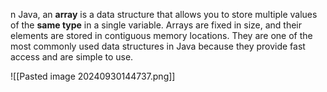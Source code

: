 n Java, an **array** is a data structure that allows you to store multiple values of the **same type** in a single variable. Arrays are fixed in size, and their elements are stored in contiguous memory locations. They are one of the most commonly used data structures in Java because they provide fast access and are simple to use.

![[Pasted image 20240930144737.png]]